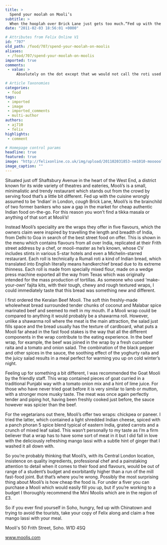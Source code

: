 ```yaml
---
title: >
  Spend your moolah on Mooli’s
subtitle: >
  When the hooplah over Brick Lane just gets too much.“Fed up with the cuisine wrongly assumed to be ‘Indian’ in London *cough* Brick Lane...”
date: "2011-02-03 18:56:01 +0000"

# Attributes from Felix Online V1
id: "707"
old_path: /food/707/spend-your-moolah-on-moolis
aliases:
 - /food/707/spend-your-moolah-on-moolis
imported: true
comments:
 - value: >
     Absolutely on the dot except that we would not call the roti used a rumali roti. Having tasted all the moolis described, I can vouch for the veracity of the description.,Unfortunately not open on Sundays, but the friendliness of the staff makes this place stand out.

# Article Taxonomies
categories:
 - food
tags:
 - imported
 - image
 - imported_comments
 - multi-author
authors:
 - aj710
 - felix
highlights:
 - comment

# Homepage control params
headline: true
featured: true
image: "http://felixonline.co.uk/img/upload/201102031853-nm1010-moooooli.jpg"
image_caption: ""
---
```


Situated just off Shaftsbury Avenue in the heart of the West End, a district known for its wide variety of theatres and eateries, Mooli’s is a small, minimalistic and trendy restaurant which stands out from the crowd by serving food that’s a little bit different. Fed up with the cuisine wrongly assumed to be ‘Indian’ in London, *cough* Brick Lane, Mooli’s is the brainchild of two former bankers who saw a gap in the market for cheap authentic Indian food on-the-go. For this reason you won’t find a tikka masala or anything of that sort at Mooli’s!

Instead Mooli’s speciality are the wraps they offer in five flavours, which the owners claim were inspired by travelling the length and breadth of India, from Delhi to Goa in search of the best street food on offer. This is shown in the menu which contains flavours from all over India, replicated at their Frith street address by a chef, or mooli-master as he’s known, whose CV includes stints in various 5-star hotels and even a Michelin-starred restaurant. Each roll is technically a Rumali roti a kind of Indian bread, which translated into English literally means handkerchief bread due to its extreme thinness. Each roll is made from specially mixed flour, made on a wedge press machine exported all the way from Texas which was originally intended for the mass production of tortillas. As someone who used ‘make-your-own’ fajita kits, with their tough, chewy and rough textured wraps, I could immediately taste that this bread was something new and different.

I first ordered the Keralan Beef Mooli. The soft thin freshly-made wholewheat bread surrounded tender chunks of coconut and Malabar spice marinated beef and seemed to melt in my mouth. If a Mooli wrap could be compared to anything it would probably be a shawarma roll. However, unlike a shawarma roll where the meat is the main attraction, the salad just fills space and the bread usually has the texture of cardboard, what puts a Mooli far ahead in the fast food stakes is the way that all the different components in the wrap contribute to the eating experience. In the beef wrap, for example, the beef was joined in the wrap by a fresh cucumber raita and a tomato and onion salad. The combination of the black pepper and other spices in the sauce, the soothing effect of the yoghurty raita and the juicy salad results in a meal perfect for warming you up on cold winter’s night.

Feeling up for something a bit different, I was recommended the Goat Mooli by the friendly staff. This wrap contained pieces of goat curried in a traditional Punjabi way with a tomato onion mix and a hint of lime juice. For those who have never tried goat before it is very similar to lamb or mutton, with a stronger more musky taste. The meat was once again perfectly tender and piping hot, having been freshly cooked just before, the sauce however was spicier than the beef.

For the vegetarians out there, Mooli’s offer two wraps: chickpea or paneer. I tried the latter, which contained a light shredded Indian cheese, spiced with a panch phoran 5 spice blend typical of eastern India, grated carrots and a crunch of mixed leaf salad. This wasn’t personally to my taste as I’m a firm believer that a wrap has to have some sort of meat in it but I did fall in love with the deliciously refreshing mango lassi with a subtle hint of ginger that I washed it all down with.

So you’re probably thinking that Mooli’s, with its Central London location, insistence on quality ingredients, professional chef and a painstaking attention to detail when it comes to their food and flavours, would be out of range of a student’s budget and exorbitantly higher than a run of the mill fast-food joint. But that’s where you’re wrong. Possibly the most surprising thing about Mooli’s is how cheap the food is. For under a fiver you can purchase a Mooli which would easily fill you up, but if you’re working to a budget I thoroughly recommend the Mini Moolis which are in the region of £3.

So if you ever find yourself in Soho, hungry, fed up with Chinatown and trying to avoid the tourists, take your copy of Felix along and claim a free mango lassi with your meal.

Mooli's 50 Frith Street, Soho. W1D 4SQ

[www.moolis.com ](http://www.moolis.com)
